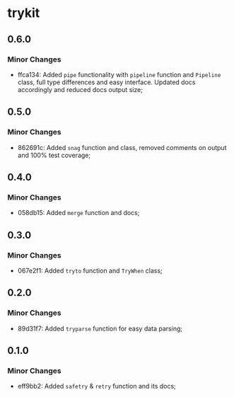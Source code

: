 # trykit

## 0.6.0

### Minor Changes

- ffca134: Added `pipe` functionality with `pipeline` function and `Pipeline` class, full type differences and easy interface. Updated docs accordingly and reduced docs output size;

## 0.5.0

### Minor Changes

- 862691c: Added `snag` function and class, removed comments on output and 100% test coverage;

## 0.4.0

### Minor Changes

- 058db15: Added `merge` function and docs;

## 0.3.0

### Minor Changes

- 067e2f1: Added `tryto` function and `TryWhen` class;

## 0.2.0

### Minor Changes

- 89d31f7: Added `tryparse` function for easy data parsing;

## 0.1.0

### Minor Changes

- eff9bb2: Added `safetry` & `retry` function and its docs;

